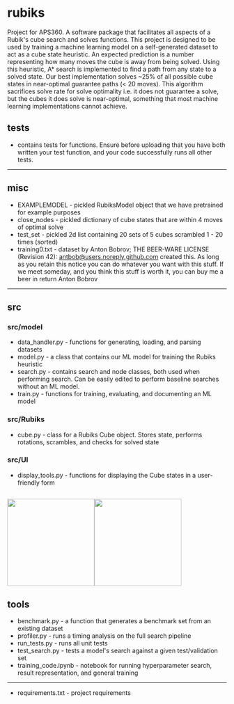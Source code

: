 # rubiks
Project for APS360. A software package that facilitates all aspects of a Rubik's cube search and solves functions. This project is designed to be used by training a machine learning model on a self-generated dataset to act as a cube state heuristic. An expected prediction is a number representing how many moves the cube is away from being solved. Using this heuristic, A* search is implemented to find a path from any state to a solved state. Our best implementation solves ~25% of all possible cube states in near-optimal guarantee paths (< 20 moves). This algorithm sacrifices solve rate for solve optimality i.e. it does not guarantee a solve, but the cubes it does solve is near-optimal, something that most machine learning implementations cannot achieve. 


## __tests__
* contains tests for functions. Ensure before uploading that you have both written your test function, 
and your code successfully runs all other tests. 
---

## misc
* EXAMPLEMODEL - pickled RubiksModel object that we have pretrained for example purposes 
* close_nodes - pickled dictionary of cube states that are within 4 moves of optimal solve
* test_set - pickled 2d list containing 20 sets of 5 cubes scrambled 1 - 20 times (sorted)
* training0.txt - dataset by Anton Bobrov;
THE BEER-WARE LICENSE (Revision 42):
antbob@users.noreply.github.com created this. As long as you retain
this notice you can do whatever you want with this stuff. If we meet
someday, and you think this stuff is worth it, you can buy me a beer in
return Anton Bobrov
---

## src
### src/model
* data_handler.py - functions for generating, loading, and parsing datasets 
* model.py - a class that contains our ML model for training the Rubiks heuristic
* search.py - contains search and node classes, both used when performing search. Can be easily edited to perform baseline searches without an ML model. 
* train.py - functions for training, evaluating, and documenting an ML model
### src/Rubiks 
* cube.py - class for a Rubiks Cube object. Stores state, performs rotations, scrambles, and checks for solved state
### src/UI
* display_tools.py - functions for displaying the Cube states in a user-friendly form

<img src="https://user-images.githubusercontent.com/45899408/114197049-f9dd5500-991f-11eb-9f08-7cce96249eae.PNG" height="200" /><img src="https://user-images.githubusercontent.com/45899408/114197052-fa75eb80-991f-11eb-9c37-34bf4353a708.PNG" height="200" />
---

## tools 
* benchmark.py - a function that generates a benchmark set from an existing dataset
* profiler.py - runs a timing analysis on the full search pipeline 
* run_tests.py - runs all unit tests
* test_search.py - tests a model's search against a given test/validation set
* training_code.ipynb - notebook for running hyperparameter search, result representation, and general training
---

* requirements.txt - project requirements 
